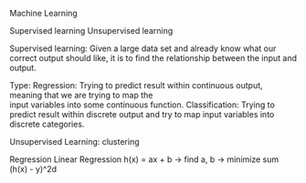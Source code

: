 Machine Learning

Supervised learning
Unsupervised learning


Supervised learning:
Given a large data set and already know what our correct output should like, it is to find the relationship between the input and output.

Type:
Regression: Trying to predict result within continuous output, meaning that we are trying to map the     
            input variables into some continuous function.
Classification: Trying to predict result within discrete output and try to map input variables into
                discrete categories.

Unsupervised Learning:
clustering



Regression
Linear Regression
h(x) = ax + b -> find a, b -> minimize sum (h(x) - y)^2d
